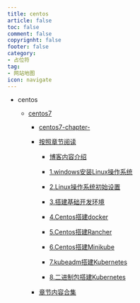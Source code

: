 ```yaml
---
title: centos
article: false
toc: false
comment: false
copyrignht: false
footer: false
category:
- 占位符 
tag:
- 网站地图
icon: navigate 
---
```


- centos

    - <a href="centos7">centos7</a>


        - <a href="centos7/centos7-chapter-.html">centos7-chapter-</a>

        - <a href="centos7/shardings">按照章节阅读</a>

            - <a href="centos7/shardings/centos7-chapter-0.博客内容介绍.html">博客内容介绍</a>

            - <a href="centos7/shardings/centos7-chapter-1.windows安装Linux操作系统.html">1.windows安装Linux操作系统</a>

            - <a href="centos7/shardings/centos7-chapter-2.Linux操作系统初始设置.html">2.Linux操作系统初始设置</a>

            - <a href="centos7/shardings/centos7-chapter-3.搭建基础开发环境.html">3.搭建基础开发环境</a>

            - <a href="centos7/shardings/centos7-chapter-4.Centos搭建docker.html">4.Centos搭建docker</a>

            - <a href="centos7/shardings/centos7-chapter-5.Centos搭建Rancher.html">5.Centos搭建Rancher</a>

            - <a href="centos7/shardings/centos7-chapter-6.Centos搭建Minikube.html">6.Centos搭建Minikube</a>

            - <a href="centos7/shardings/centos7-chapter-7.kubeadm搭建Kubernetes.html">7.kubeadm搭建Kubernetes</a>

            - <a href="centos7/shardings/centos7-chapter-8.二进制包搭建Kubernetes.html">8.二进制包搭建Kubernetes</a>

        - <a href="centos7/centos7.html#intro">章节内容合集</a>
